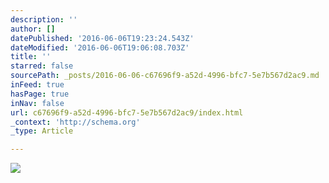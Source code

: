 ```yaml
---
description: ''
author: []
datePublished: '2016-06-06T19:23:24.543Z'
dateModified: '2016-06-06T19:06:08.703Z'
title: ''
starred: false
sourcePath: _posts/2016-06-06-c67696f9-a52d-4996-bfc7-5e7b567d2ac9.md
inFeed: true
hasPage: true
inNav: false
url: c67696f9-a52d-4996-bfc7-5e7b567d2ac9/index.html
_context: 'http://schema.org'
_type: Article

---
```

![](https://the-grid-user-content.s3-us-west-2.amazonaws.com/2941d757-5743-46cd-8854-0522e84c1a71.jpg)